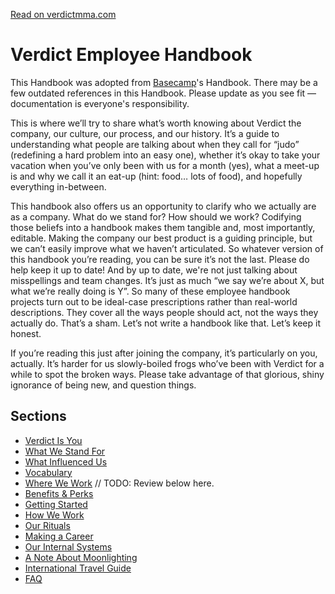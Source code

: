 [Read on verdictmma.com](https://verdictmma.com/handbook)

# Verdict Employee Handbook

This Handbook was adopted from [Basecamp](https://github.com/basecamp/handbook)'s Handbook. There may be a few outdated references in this Handbook. Please update as you see fit — documentation is everyone's responsibility.

This is where we’ll try to share what’s worth knowing about Verdict the company, our culture, our process, and our history. It’s a guide to understanding what people are talking about when they call for “judo” (redefining a hard problem into an easy one), whether it’s okay to take your vacation when you’ve only been with us for a month (yes), what a meet-up is and why we call it an eat-up (hint: food… lots of food), and hopefully everything in-between.

This handbook also offers us an opportunity to clarify who we actually are as a company. What do we stand for? How should we work? Codifying those beliefs into a handbook makes them tangible and, most importantly, editable. Making the company our best product is a guiding principle, but we can’t easily improve what we haven’t articulated. So whatever version of this handbook you’re reading, you can be sure it’s not the last. Please do help keep it up to date! And by up to
date, we're not just talking about misspellings and team changes. It’s just as much “we say we’re about X, but what we’re really doing is Y”. So many of these employee handbook projects turn out to be ideal-case prescriptions rather than real-world descriptions. They cover all the ways people should act, not the ways they actually do. That’s a sham. Let’s not write a handbook like that. Let’s keep it honest.

If you’re reading this just after joining the company, it’s particularly on you, actually. It’s harder for us slowly-boiled frogs who’ve been with Verdict for a while to spot the broken ways. Please take advantage of that glorious, shiny ignorance of being new, and question things.

## Sections
* [Verdict Is You](https://github.com/verdictmma/handbook/blob/master/verdict-is-you.md)
* [What We Stand For](https://github.com/verdictmma/handbook/blob/master/what-we-stand-for.md)
* [What Influenced Us](https://github.com/verdictmma/handbook/blob/master/what-influenced-us.md)
* [Vocabulary](https://github.com/verdictmma/handbook/blob/master/vocabulary.md)
* [Where We Work](https://github.com/verdictmma/handbook/blob/master/where-we-work.md)
// TODO: Review below here.
* [Benefits & Perks](https://github.com/verdictmma/handbook/blob/master/benefits-and-perks.md)
* [Getting Started](https://github.com/verdictmma/handbook/blob/master/getting-started.md)
* [How We Work](https://github.com/verdictmma/handbook/blob/master/how-we-work.md)
* [Our Rituals](https://github.com/verdictmma/handbook/blob/master/our-rituals.md)
* [Making a Career](https://github.com/verdictmma/handbook/blob/master/making-a-career.md)
* [Our Internal Systems](https://github.com/verdictmma/handbook/blob/master/our-internal-systems.md)
* [A Note About Moonlighting](https://github.com/verdictmma/handbook/blob/master/moonlighting.md)
* [International Travel Guide](https://github.com/verdictmma/handbook/blob/master/international-travel-guide.md)
* [FAQ](https://github.com/verdictmma/handbook/blob/master/faq.md)
